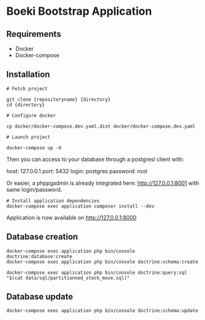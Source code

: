 # Boeki Bootstrap Application

## Requirements

- Docker
- Docker-compose

## Installation

```
# Fetch project

git clone {repositoryname} {directory}
cd {directory}

# Configure docker

cp docker/docker-compose.dev.yaml.dist docker/docker-compose.dev.yaml

# Launch project

docker-compose up -d

```
Then you can access to your database through a postgresl client with:

host: 127.0.0.1
port: 5432
login: postgres
password: root

Or easier, a phppgadmin is already integrated here: http://127.0.0.1:8001 with same login/password.

```
# Install application dependencies
docker-compose exec application composer install --dev
```

Application is now available on http://127.0.0.1:8000

## Database creation

```
docker-compose exec application php bin/console doctrine:database:create
docker-compose exec application php bin/console doctrine:schema:create

docker-compose exec application php bin/console doctrine:query:sql "$(cat data/sql/partitionned_stock_move.sql)"
```

## Database update


```
docker-compose exec application php bin/console doctrine:schema:update
```
